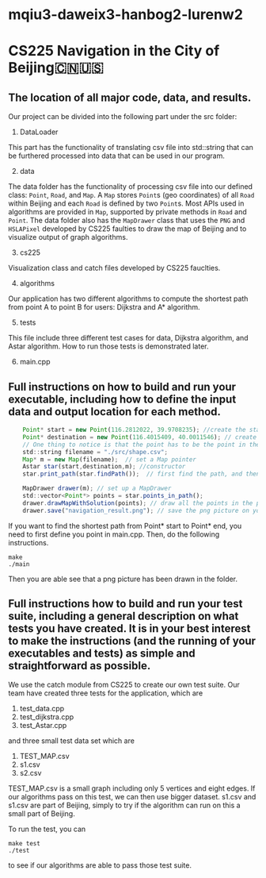 

# mqiu3-daweix3-hanbog2-lurenw2 
# CS225 Navigation in the City of Beijing🇨🇳🇺🇸

## The location of all major code, data, and results.

Our project can be divided into the following part under the src folder:


1. DataLoader

This part has the functionality of translating csv file into std::string that can be furthered processed into data that can be used in our program. 

2. data

The data folder has the functionality of processing csv file into our defined class: ```Point```, ```Road```, and ```Map```. A ```Map``` stores ```Point```s (geo coordinates) of all ```Road``` within Beijing and each ```Road``` is defined by two ```Point```s. Most APIs used in algorithms are provided in ```Map```, supported by private methods in ```Road``` and ```Point```. The data folder also has the ```MapDrawer``` class that uses the ```PNG``` and ```HSLAPixel``` developed by CS225 faulties to draw the map of Beijing and to visualize output of graph algorithms. 
 
3. cs225

Visualization class and catch files developed by CS225 fauclties. 

4. algorithms

Our application has two different algorithms to compute the shortest path from point A to point B for users: Dijkstra and A* algorithm.

5. tests

This file include three different test cases for data, Dijkstra algorithm, and Astar algorithm. How to run those tests is demonstrated later.

6. main.cpp

## Full instructions on how to build and run your executable, including how to define the input data and output location for each method.

```js
    Point* start = new Point(116.2812022, 39.9708235); //create the start point using Geographic coordinate. 
    Point* destination = new Point(116.4015409, 40.0011546); // create the destination point using Geographic coordinate. 
    // One thing to notice is that the point has to be the point in the csv file. Otherwise the navigation application may not be able to locate where to start or where to end
    std::string filename = "./src/shape.csv";
    Map* m = new Map(filename);  // set a Map pointer
    Astar star(start,destination,m); //constructor
    star.print_path(star.findPath());  // first find the path, and then print the path 

    MapDrawer drawer(m); // set up a MapDrawer
    std::vector<Point*> points = star.points_in_path();
    drawer.drawMapWithSolution(points); // draw all the points in the path 
    drawer.save("navigation_result.png"); // save the png picture on your computer
```
If you want to find the shortest path from Point* start to Point* end, you need to first define you point in main.cpp. Then, do the following instructions.

	make
	./main

Then you are able see that a png picture has been drawn in the folder. 

## Full instructions how to build and run your test suite, including a general description on what tests you have created. It is in your best interest to make the instructions (and the running of your executables and tests) as simple and straightforward as possible.



We use the catch module from CS225 to create our own test suite. Our team have created three tests for the application, which are 

1. test_data.cpp
2. test_dijkstra.cpp
3. test_Astar.cpp

and three small test data set which are

1. TEST_MAP.csv
2. s1.csv
3. s2.csv

TEST_MAP.csv is a small graph including only 5 vertices and eight edges. If our algorithms pass on this test, we can then use bigger dataset. s1.csv and s1.csv are part of Beijing, simply to try if the algorithm can run on this a small part of Beijing.  

To run the test, you can

	make test
	./test
to see if our algorithms are able to pass those test suite. 
 
